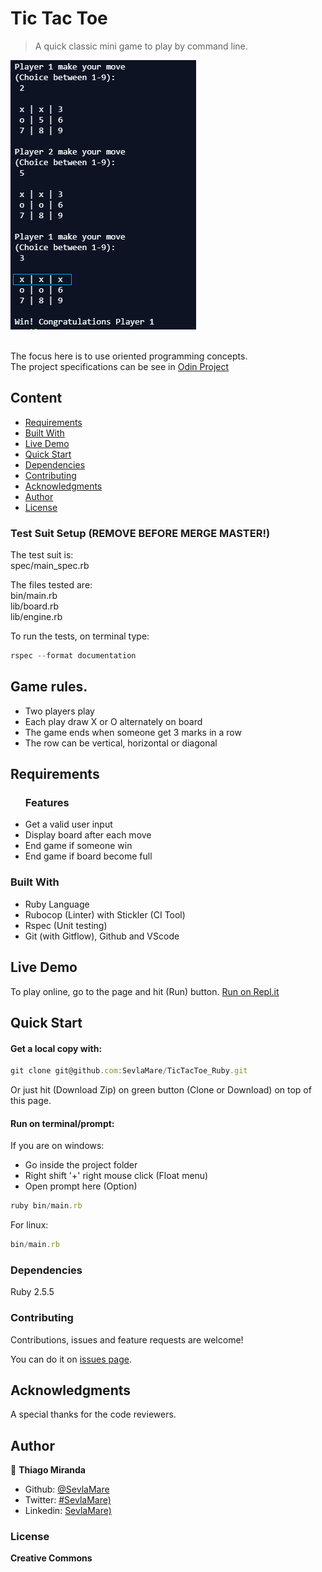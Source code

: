 # Tic Tac Toe
> A quick classic mini game to play by command line.

![screenshot](./images/screenshot.png)

<br>The focus here is to use oriented programming concepts.<br>
The project specifications can be see in [Odin Project](https://www.theodinproject.com/courses/ruby-programming/lessons/oop)

## Content

* [Requirements](#requirements)
* [Built With](#built-with)
* [Live Demo](#live-demo)
* [Quick Start](#quick-start)
* [Dependencies](#dependencies)
* [Contributing](#contributing)
* [Acknowledgments](#acknowledgments)
* [Author](#author)
* [License](#license)

### Test Suit Setup (REMOVE BEFORE MERGE MASTER!)
The test suit is:<br>
spec/main_spec.rb
<br>

The files tested are:<br>
bin/main.rb<br>
lib/board.rb<br>
lib/engine.rb
<br>

To run the tests, on terminal type:
```js
rspec --format documentation
```

## Game rules.
* Two players play
* Each play draw X or O alternately on board
* The game ends when someone get 3 marks in a row
* The row can be vertical, horizontal or diagonal 

## Requirements

<ul>
  <h3>Features</h3>
  <li>Get a valid user input</li>
  <li>Display board after each move</li>
  <li>End game if someone win</li>
  <li>End game if board become full</li>
</ul>

### Built With

- Ruby Language <br>
- Rubocop (Linter) with Stickler (CI Tool)<br>
- Rspec (Unit testing) <br>
- Git (with Gitflow), Github and VScode <br>

## Live Demo

To play online, go to the page and hit (Run) button.
[Run on Repl.it](https://repl.it/@ThiagoMiranda2/tictactoeruby)

## Quick Start

#### Get a local copy with:<br>
```js
git clone git@github.com:SevlaMare/TicTacToe_Ruby.git
```
Or just hit (Download Zip) on green button (Clone or Download) on top of this page.

#### Run on terminal/prompt:

If you are on windows:
* Go inside the project folder
* Right shift '+' right mouse click (Float menu)
* Open prompt here (Option)
```js
ruby bin/main.rb
```
For linux:
```js
bin/main.rb
```

### Dependencies

Ruby 2.5.5

### Contributing

Contributions, issues and feature requests are welcome!

You can do it on [issues page](issues/).

## Acknowledgments

A special thanks for the code reviewers.

## Author

👤 **Thiago Miranda**

- Github: [@SevlaMare](https://github.com/SevlaMare)
- Twitter: [#SevlaMare)](https://twitter.com/SevlaMare)
- Linkedin: [SevlaMare)](https://www.linkedin.com/in/sevlamare)

### License

<strong>Creative Commons</strong>